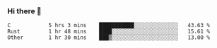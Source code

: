 ### Hi there 👋

<!--
**WShiBin/WShiBin** is a ✨ _special_ ✨ repository because its `README.md` (this file) appears on your GitHub profile.

Here are some ideas to get you started:

- 🔭 I’m currently working on ...
- 🌱 I’m currently learning ...
- 👯 I’m looking to collaborate on ...
- 🤔 I’m looking for help with ...
- 💬 Ask me about ...
- 📫 How to reach me: ...
- 😄 Pronouns: ...
- ⚡ Fun fact: ...
-->

<!--START_SECTION:waka-->

```text
C            5 hrs 3 mins    ███████████░░░░░░░░░░░░░░   43.63 %
Rust         1 hr 48 mins    ████░░░░░░░░░░░░░░░░░░░░░   15.61 %
Other        1 hr 30 mins    ███▒░░░░░░░░░░░░░░░░░░░░░   13.00 %
```

<!--END_SECTION:waka-->
